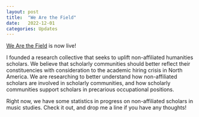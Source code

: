 ```yaml
---
layout: post
title:  "We Are the Field"
date:   2022-12-01
categories: Updates
---
```


[We Are the Field](wearethefield.io) is now live!

I founded a research collective that seeks to uplift non-affiliated humanities scholars. We believe that scholarly communities should better reflect their constituencies with consideration to the academic hiring crisis in North America. We are researching to better understand how non-affiliated scholars are involved in scholarly communities, and how scholarly communities support scholars in precarious occupational positions.

Right now, we have some statistics in progress on non-affiliated scholars in music studies. Check it out, and drop me a line if you have any thoughts!

